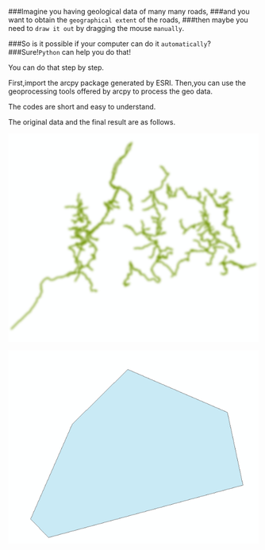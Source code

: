 ###Imagine you having geological data of many many roads,
###and you want to obtain the `geographical extent` of the roads,
###then maybe you need to `draw it out` by dragging the mouse `manually`.

###So is it possible if your computer can do it `automatically`?
###Sure!`Python` can help you do that!

You can do that step by step.

First,import the arcpy package generated by ESRI.
Then,you can use the geoprocessing tools offered by arcpy to process the geo data.

The codes are short and easy to understand.

The original data and the final result are as follows.

![](1.png)

![](2.png)


